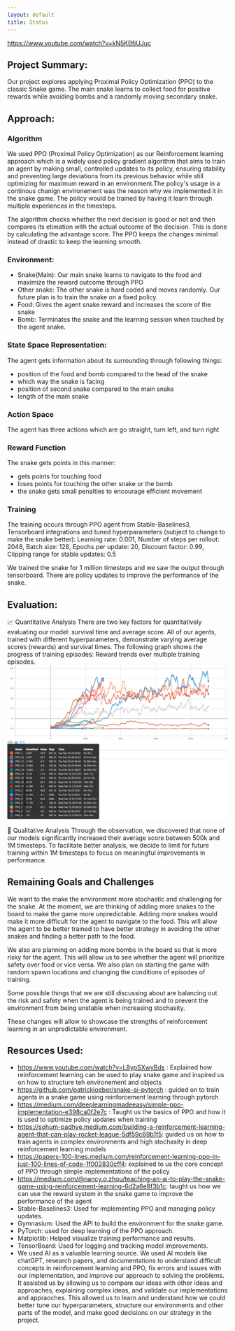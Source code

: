 ```yaml
---
layout: default
title: Status
---
```


https://www.youtube.com/watch?v=kN5KBfjUJuc

## Project Summary:
Our project explores applying Proximal Policy Optimization (PPO) to the classic Snake game. The main snake learns to collect food for positive rewards while avoiding bombs and a randomly moving secondary snake. 

## Approach:

### Algorithm
We used PPO (Proximal Policy Optimization) as our Reinforcement learning approach which is a widely used policy gradient algorithm that aims to train an agent by making small, controlled updates to its policy, ensuring stability and preventing large deviations from its previous behavior while still optimizing for maximum reward in an environment.The policy's usage in a continous chanign environement was the reason why we implemented it in the snake game. The policy would be trained by having it learn through multiple experiences in the timesteps.

The algorithm checks whether the next decision is good or not and then compares its etimation with the actual outcome of the decision. This is done by calculating the advantage score. The PPO keeps the changes minimal instead of drastic to keep the learning smooth. 

### Environment:
- Snake(Main): Our main snake learns to navigate to the food and maximize the reward outcome through PPO
- Other snake: The other snake is hard coded and moves randomly. Our future plan is to train the snake on a fixed policy.
- Food: Gives the agent snake reward and increases the score of the snake 
- Bomb: Terminates the snake and the learning session when touched by the agent snake.

### State Space Representation: 
The agent gets information about its surrounding through following things: 
- position of the food and bomb compared to the head of the snake
- which way the snake is facing
- position of second snake compared to the main snake 
- length of the main snake

### Action Space 
The agent has three actions which are go straight, turn left, and turn right 

### Reward Function
The snake gets points in this manner: 
- gets points for touching food
- loses points for touching the other snake or the bomb 
- the snake gets small penalties to encourage efficient movement 

### Training 
The training occurs through PPO agent from Stable-Baselines3, Tensorboard integrations and tuned hyperparameters (subject to change to make the snake better): Learning rate: 0.001, Number of steps per rollout: 2048, Batch size: 128, Epochs per update: 20, Discount factor: 0.99, Clipping range for stable updates: 0.5

We trained the snake for 1 million timesteps and we saw the output through tensorboard. There are policy updates to improve the performance of the snake. 

## Evaluation:
📈 Quantitative Analysis
There are two key factors for quantitatively evaluating our model: survival time and average score. All of our agents, trained with different hyperparameters, demonstrate varying average scores (rewards) and survival times. The following graph shows the progress of training episodes: Reward trends over multiple training episodes.
![Chart Screenshot](screenshots/chart.png) 

🧐 Qualitative Analysis
Through the observation, we discovered that none of our models significantly increased their average score between 500k and 1M timesteps. To facilitate better analysis, we decide to limit for future training within 1M timesteps to focus on meaningful improvements in performance.


## Remaining Goals and Challenges
We want to the make the environment more stochastic and challenging for the snake. At the moment, we are thinking of adding more snakes to the board to make the game more unpredictable. Adding more snakes would make it more difficult for the agent to navigate to the food. This will allow the agent to be better trained to have better strategy in avoiding the other snakes and finding a better path to the food. 

We also are planning on adding more bombs in the board so that is more risky for the agent. This will allow us to see whether the agent will prioritize safety over food or vice versa. We also plan on starting the game with random spawn locations and changing the conditions of episodes of training.

Some possible things that we are still discussing about are balancing out the risk and safety when the agent is being trained and to prevent the environment from being unstable when increasing stochasity. 

These changes will allow to showcase the strengths of reinforcement learning in an unpredictable environment.

## Resources Used:
- https://www.youtube.com/watch?v=L8ypSXwyBds : Explained how reinforcement learning can be used to play snake game and inspired us on how to structure teh environement and objects
- https://github.com/patrickloeber/snake-ai-pytorch : guided on to train agents in a snake game using reinforcement learning through pytorch
- https://medium.com/deeplearningmadeeasy/simple-ppo-implementation-e398ca0f2e7c : Taught us the basics of PPO and how it is used to optimize policy updates when training 
- https://sohum-padhye.medium.com/building-a-reinforcement-learning-agent-that-can-play-rocket-league-5df59c69b1f5: guided us on how to train agents in complex environments and high stochasity in deep reinforcement learning models
- https://papers-100-lines.medium.com/reinforcement-learning-ppo-in-just-100-lines-of-code-1f002830cff4: explained to us the core concept of PPO through simple implementations of the policy 
- https://medium.com/@nancy.q.zhou/teaching-an-ai-to-play-the-snake-game-using-reinforcement-learning-6d2a6e8f3b1c: taught us how we can use the reward system in the snake game to improve the performance of the agent 
- Stable-Baselines3: Used for implementing PPO and managing policy updates.
- Gymnasium: Used the API to build the environment for the snake game.
- PyTorch: used for deep learning of the PPO approach.
- Matplotlib: Helped visualize training performance and results.
- TensorBoard: Used for logging and tracking model improvements.
- We used AI as a valuable learning source. We used AI models like chatGPT, research papers, and documentations to understand difficult concepts in reinforcement learning and PPO, fix errors and issues with our implementation, and improve our approach to solving the problems. It assisted us by allowing us to compare our ideas with other ideas and approaches, explaining complex ideas, and validate our implementations and appraoches. This allowed us to learn and understand how we could better tune our hyperparameters, structure our environments and other parts of the model, and make good decisions on our strategy in the project. 